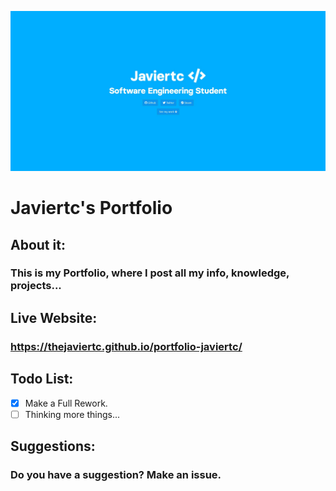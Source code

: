 ![Main Image](https://raw.githubusercontent.com/thejaviertc/portfolio-javiertc/master/src/img/github/main.jpg)

# **Javiertc's Portfolio**

## **About it:**
### **This is my Portfolio, where I post all my info, knowledge, projects...**

## **Live Website:**
### **https://thejaviertc.github.io/portfolio-javiertc/**

## **Todo List:**
- [x] Make a Full Rework.
- [ ] Thinking more things...

## **Suggestions:**
### **Do you have a suggestion? Make an issue.**
